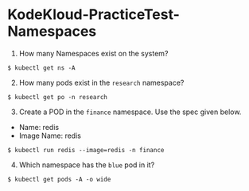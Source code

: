 # KodeKloud-PracticeTest-Namespaces
1. How many Namespaces exist on the system?
```
$ kubectl get ns -A
```
2. How many pods exist in the `research` namespace?
```
$ kubectl get po -n research
```
3. Create a POD in the  `finance`  namespace. Use the spec given below.
* Name: redis
* Image Name: redis
```
$ kubectl run redis --image=redis -n finance
```
4. Which namespace has the `blue` pod in it?
```
$ kubectl get pods -A -o wide
```

